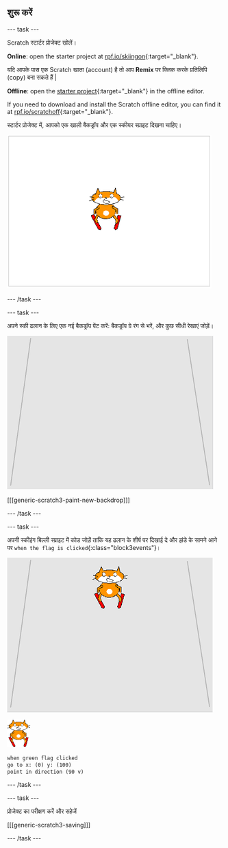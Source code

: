 ## शुरू करें

--- task ---

Scratch स्टार्टर प्रोजेक्ट खोलें।

**Online**: open the starter project at [rpf.io/skiingon](https://rpf.io/skiingon){:target="_blank"}.

यदि आपके पास एक Scratch खाता (account) है तो आप **Remix** पर क्लिक करके प्रतिलिपि (copy) बना सकते हैं |

**Offline**: open the [starter project](https://rpf.io/p/en/scratch-cat-goes-skiing-go){:target="_blank"} in the offline editor.

If you need to download and install the Scratch offline editor, you can find it at [rpf.io/scratchoff](https://rpf.io/scratchoff){:target="_blank"}.

स्टार्टर प्रोजेक्ट में, आपको एक खाली बैकड्रॉप और एक स्कीयर स्प्राइट दिखना चाहिए।

![स्टार्टर प्रोजेक्ट](images/starter_project.png)

--- /task ---

--- task ---

अपने स्की ढलान के लिए एक नई बैकड्रॉप पेंट करें: बैकड्रॉप ग्रे रंग से भरें, और कुछ सीधी रेखाएं जोड़ें।

![स्की ढलान बैकड्रॉप ](images/backdrop.png)

[[[generic-scratch3-paint-new-backdrop]]]

--- /task ---

--- task ---

अपनी स्कीइंग बिल्ली स्प्राइट में कोड जोड़ें ताकि यह ढलान के शीर्ष पर दिखाई दे और झंडे के सामने आने पर `when the flag is clicked`{:class="block3events"}।

![ढलान पर स्कीयर](images/skier_on_the_slope.png)

![स्कीयर स्प्राइट](images/skier_sprite_small.png)

```blocks3
when green flag clicked
go to x: (0) y: (100)
point in direction (90 v)
```

--- /task ---

--- task ---

प्रोजेक्ट का परीक्षण करें और सहेजें

[[[generic-scratch3-saving]]]

--- /task ---
